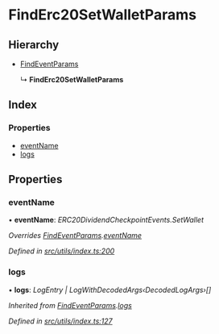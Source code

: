 # FindErc20SetWalletParams

## Hierarchy

* [FindEventParams](_utils_index_.findeventparams.md)

  ↳ **FindErc20SetWalletParams**

## Index

### Properties

* [eventName](_utils_index_.finderc20setwalletparams.md#eventname)
* [logs](_utils_index_.finderc20setwalletparams.md#logs)

## Properties

### eventName

• **eventName**: _ERC20DividendCheckpointEvents.SetWallet_

_Overrides_ [_FindEventParams_](_utils_index_.findeventparams.md)_._[_eventName_](_utils_index_.findeventparams.md#eventname)

_Defined in_ [_src/utils/index.ts:200_](https://github.com/PolymathNetwork/polymath-sdk/blob/e8bbc1e/src/utils/index.ts#L200)

### logs

• **logs**: _LogEntry \| LogWithDecodedArgs‹DecodedLogArgs›\[\]_

_Inherited from_ [_FindEventParams_](_utils_index_.findeventparams.md)_._[_logs_](_utils_index_.findeventparams.md#logs)

_Defined in_ [_src/utils/index.ts:127_](https://github.com/PolymathNetwork/polymath-sdk/blob/e8bbc1e/src/utils/index.ts#L127)

